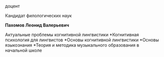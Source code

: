 доцент

Кандидат филологических наук

**Пахомов Леонид Валерьевич**

Актуальные проблемы когнитивной лингвистики
	*Когнитивная психология для лингвистов
	*Основы когнитивной лингвистики
	*Основы языкознания
	*Теория и методика музыкального образования в начальной школе